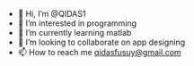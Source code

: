 - 👋 Hi, I’m @QIDAS1
- 👀 I’m interested in programming
- 🌱 I’m currently learning matlab
- 💞️ I’m looking to collaborate on app designing
- 📫 How to reach me qidasfusuy@gmail.com

<!---
QIDAS1/QIDAS1 is a ✨ special ✨ repository because its `README.md` (this file) appears on your GitHub profile.
You can click the Preview link to take a look at your changes.
--->
